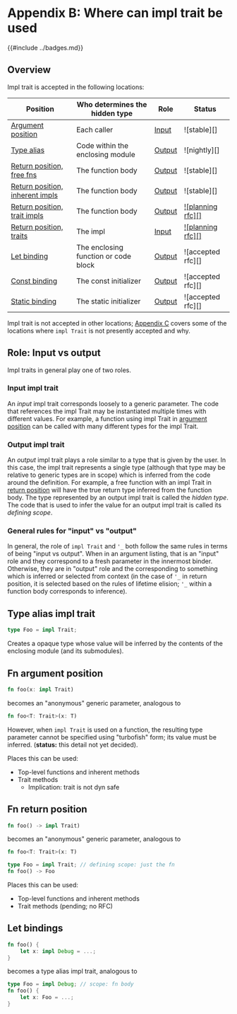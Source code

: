 # Appendix B: Where can impl trait be used

{{#include ../badges.md}}

## Overview

Impl trait is accepted in the following locations:

| Position                                | Who determines the hidden type       | Role     | Status                                       |
| --------------------------------------- | ------------------------------------ | -------- | -------------------------------------------- |
| [Argument position][apit]               | Each caller                          | [Input]  | ![stable][]                                  |
| [Type alias][tait]                      | Code within the enclosing module     | [Output] | ![nightly][]                                 |
| [Return position, free fns][rpit]       | The function body                    | [Output] | ![stable][]                                  |
| [Return position, inherent impls][rpit] | The function body                    | [Output] | ![stable][]                                  |
| [Return position, trait impls][rpit]    | The function body                    | [Output] | [![planning rfc][]](../RFCs/rpit-in-traits.md) |
| [Return position, traits][rpit_trait]   | The impl                             | [Input]  | [![planning rfc][]](../RFCs/rpit-in-traits.md) |
| [Let binding][lbit]                     | The enclosing function or code block | [Output] | ![accepted rfc][]                            |
| [Const binding][lbit]                   | The const initializer                | [Output] | ![accepted rfc][]                            |
| [Static binding][lbit]                  | The static initializer               | [Output] | ![accepted rfc][]                            |

[apit]: ./apit.md
[tait]: ./tait.md
[rpit]: ./rpit.md
[rpit_trait]: ./rpit_trait.md
[lbit]: ./lbit.md
[input]: #input-impl-trait
[output]: #output-impl-trait

Impl trait is not accepted in other locations; [Appendix C](./where_not_ok.md) covers some of the locations where `impl Trait` is not presently accepted and why.

<a name="role">

## Role: Input vs output

</a>

Impl traits in general play one of two roles.

### Input impl trait

An *input* impl trait corresponds loosely to a generic parameter. The code that references the impl Trait may be instantiated multiple times with different values. For example, a function using impl Trait in [argument position](./apit.md) can be called with many different types for the impl Trait.

### Output impl trait

An *output* impl trait plays a role similar to a type that is given by the user. In this case, the impl trait represents a single type (although that type may be relative to generic types are in scope) which is inferred from the code around the definition. For example, a free function with an impl Trait in [return position](./rpit.md) will have the true return type inferred from the function body. The type represented by an output impl trait is called the *hidden type*. The code that is used to infer the value for an output impl trait is called its *defining scope*.

### General rules for "input" vs "output"

In general, the role of `impl Trait` and `'_` both follow the same rules in terms of being "input vs output".  When in an argument listing, that is an "input" role and they correspond to a fresh parameter in the innermost binder. Otherwise, they are in "output" role and the corresponding to something which is inferred or selected from context (in the case of `'_` in return position, it is selected based on the rules of lifetime elision; `'_` within a function body corresponds to inference).

## Type alias impl trait

```rust
type Foo = impl Trait;
```

Creates a opaque type whose value will be inferred by the contents of the enclosing module (and its submodules).

## Fn argument position

```rust
fn foo(x: impl Trait)
```

becomes an "anonymous" generic parameter, analogous to

```rust
fn foo<T: Trait>(x: T)
```

However, when `impl Trait` is used on a function, the resulting type parameter cannot be specified using "turbofish" form; its value must be inferred. (**status:** this detail not yet decided).

Places this can be used:

* Top-level functions and inherent methods
* Trait methods
    * Implication: trait is not dyn safe

## Fn return position

```rust
fn foo() -> impl Trait)
```

becomes an "anonymous" generic parameter, analogous to

```rust
fn foo<T: Trait>(x: T)

type Foo = impl Trait; // defining scope: just the fn
fn foo() -> Foo
```

Places this can be used:

* Top-level functions and inherent methods
* Trait methods (pending; no RFC)

## Let bindings

```rust
fn foo() {
    let x: impl Debug = ...;
}
```

becomes a type alias impl trait, analogous to

```rust
type Foo = impl Debug; // scope: fn body
fn foo() {
    let x: Foo = ...;
}
```
